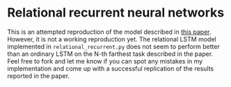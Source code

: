 # Relational recurrent neural networks

This is an attempted reproduction of the model described in [this paper](https://arxiv.org/abs/1806.01822). However, it is not a working reproduction yet. The relational LSTM model implemented in `relational_recurrent.py` does not seem to perform better than an ordinary LSTM on the N-th farthest task described in the paper. Feel free to fork and let me know if you can spot any mistakes in my implementation and come up with a successful replication of the results reported in the paper. 
